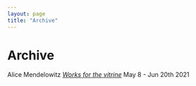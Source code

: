 ```yaml
---
layout: page
title: "Archive"
---
```


# Archive

Alice  Mendelowitz *[Works for the vitrine](https://pegs.site/r/archive/alicem)* May 8 - Jun 20th 2021

